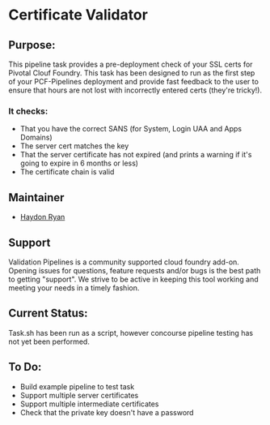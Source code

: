 # Certificate Validator

## Purpose: 
This pipeline task provides a pre-deployment check of your SSL certs for Pivotal Clouf Foundry.  This task has been designed to run as the first step of your PCF-Pipelines deployment and provide fast feedback to the user to ensure that hours are not lost with incorrectly entered certs (they're tricky!).


### It checks:
- That you have the correct SANS  (for System, Login UAA and Apps Domains)
- The server cert matches the key
- That the server certificate has not expired (and prints a warning if it's going to expire in 6 months or less)
- The certificate chain is valid

## Maintainer

* [Haydon Ryan](https://github.com/haydonryan)

## Support

Validation Pipelines is a community supported cloud foundry add-on.  Opening issues for questions, feature requests and/or bugs is the best path to getting "support".  We strive to be active in keeping this tool working and meeting your needs in a timely fashion.

## Current Status:
Task.sh has been run as a script, however concourse pipeline testing has not yet been performed.

## To Do:
- Build example pipeline to test task
- Support multiple server certificates
- Support multiple intermediate certificates
- Check that the private key doesn't have a password